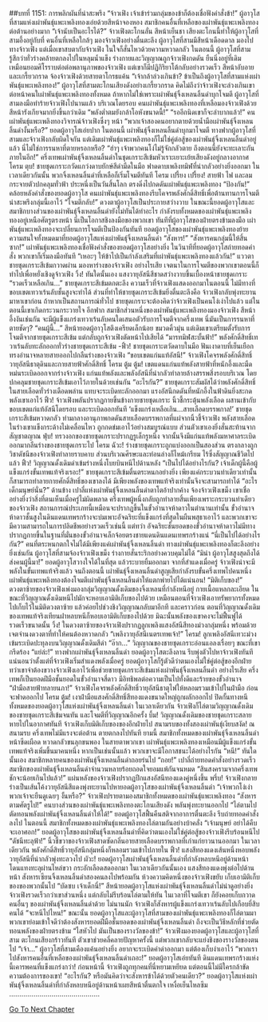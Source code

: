 ##บทที่ 1151: การพลิกผันที่น่าสะพรึง
“จ้าวเฟิง เจ้าเข้าร่วมกลุ่มของข้าก็ต้องเชื่อฟังคำสั่งข้า!”
ผู้อาวุโสที่สามแห่งเผ่าพันธุ์แพะเพลิงทองเอ่ยด้วยสีหน้าจองหอง
สมาชิกคนอื่นที่เหลือของเผ่าพันธุ์แพะเพลิงทองต่อต้านอย่างมาก
“เจ้านับเป็นอะไรได้?”
จ้าวเฟิงตะโกนลั่น สีหน้าเย็นชา
เสียงตะโกนนี้ทำให้ผู้อาวุโสที่สามอึ้งอยู่กับที่ คนอื่นที่เหลือใกล้ๆ มองจ้าวเฟิงอย่างตื่นตะลึง
ผู้อาวุโสที่สามมีสีหน้าเดือดดาล มองไปทางจ้าวเฟิง แต่เมื่อเขาสบตากับจ้าวเฟิง ในใจก็สั่นไหวด้วยความหวาดกลัว
ในตอนนี้ ผู้อาวุโสที่สามรู้สึกว่าทั่วร่างคล้ายตกลงไปในหลุมน้ำแข็ง ร่างกายและวิญญาณถูกจ้าวเฟิงกดดัน ยืนนิ่งอยู่ที่เดิม เหมือนยอมศิโรราบต่อต่อพลานุภาพของจ้าวเฟิง
แต่เขาก็มีปฏิกิริยาโต้กลับอย่างรวดเร็ว สีหน้าอับอายและเกรี้ยวกราด จ้องจ้าวเฟิงด้วยสายตาโกรธแค้น
“เจ้ากล้าล่วงเกินข้า? ข้าเป็นถึงผู้อาวุโสที่สามแห่งเผ่าพันธุ์แพะเพลิงทอง!”
ผู้อาวุโสที่สามตะโกนเสียงดังอย่างเกรี้ยวกราด
คิดไม่ถึงว่าจ้าวเฟิงจะล่วงเกินเขาต่อหน้าคนใเผ่าพันธุ์แพะเพลิงทองทั้งหมด ถ้าหากไม่ใช่เพราะเผ่าพันธุ์จิ้งเหลนลิ้นดำบุกโจมตี ผู้อาวุโสที่สามลงมือทำร้ายจ้าวเฟิงไปนานแล้ว
บริเวณโดยรอบ คนเผ่าพันธุ์แพะเพลิงทองที่เหลือมองจ้าวเฟิงด้วยสีหน้ารังเกียจมากยิ่งขึ้นกว่าเดิม
“พลังต่ำตมยังกล้าโอหังขนาดนี้!”
“รออีกนิดเขาก็จะลำบากแล้ว!”
คนเผ่าพันธุ์แพะเพลิงทองวิจารณ์จ้าวเฟิงซึ่งๆ หน้า
“พวกเจ้าสองคนอยากตายด้วยน้ำมือเผ่าพันธุ์จิ้งเหลนลิ้นดำงั้นหรือ?”
ยอดผู้อาวุโสเอ่ยปาก
ในตอนนี้ เผ่าพันธุ์จิ้งเหลนลิ้นดำบุกมาโจมตี ทางฟากผู้อาวุโสที่สามและจ้าวเฟิงกลับผิดใจกัน แต่เดิมเผ่าพันธุ์แพะเพลิงทองก็ไม่ใช่คู่ต่อสู้ของเผ่าพันธุ์จิ้งเหลนลิ้นดำอยู่แล้ว นี่ไม่ใช่การรนหาที่ตายหรอกหรือ?
“ฮ่าๆ เจ้าพวกคนโง่ไม่รู้จักกลัวตาย ถึงตอนนี้ยังจะทะเลาะกันภายในอีก!”
ครึ่งเทพเผ่าพันธุ์จิ้งเหลนลิ้นดำในชุดเกราะสีเข้มหัวเราะเยาะเย้ยเสียงดังอยู่กลางอากาศ
โครม ตุบ!
ชายชุดเกราะกวัดแกว่งดาบยักษ์สีดำมืดในมือ ฟาดดาบเพลิงทมิฬที่น่ากลัวอย่างยิ่งออกมา
ในเวลาเดียวกันนั้น พวกจิ้งเหลนลิ้นดำที่เหลือก็เริ่มโจมตีทันที
โครม เปรี้ยง เปรี้ยง!
สายฟ้า ไฟ และลมกระจายตัวปกคลุมทั่วฟ้า ประหนึ่งเป็นวันสิ้นโลก ตรงดิ่งไปกดดันเผ่าพันธุ์แพะเพลิงทอง
“ป้องกัน!”
คล้อยหลังคำสั่งของยอดผู้อาวุโส คนเผ่าพันธุ์แพะเพลิงทองรีบโคจรพลังศักดิ์สิทธิ์เพื่อต้านทานการโจมตีน่าสะพรึงกลุ่มนี้เอาไว้
“โจมตีกลับ!”
ดวงตาผู้อาวุโสเป็นประกายสว่างวาบ
ในขณะนี้ยอดผู้อาวุโสและสมาชิกบางส่วนของเผ่าพันธุ์จิ้งเหลนลิ้นดำยังไม่ทันได้ทำอะไร กำลังรบทั้งหมดของเผ่าพันธุ์แพะเพลิงทองอยู่เหนือศัตรูตรงหน้า นี่เป็นโอกาสชิงลงมือของพวกเขา
ทันทีที่ผู้อาวุโสของฝ่ายตรงข้ามลงมือ เผ่าพันธุ์แพะเพลิงทองจะเปลี่ยนการโจมตีเป็นป้องกันทันที
ยอดผู้อาวุโสของเผ่าพันธุ์แพะเพลิงทองย้ายความสนใจทั้งหมดมาที่ยอดผู้อาวุโสแห่งเผ่าพันธุ์จิ้งเหลนลิ้นดำ
“สังหาร!”
“สังหารคนกลุ่มนี้ให้สิ้นซาก!”
เผ่าพันธุ์แพะเพลิงทองเชื่อฟังคำสั่งของยอดผู้อาวุโสอย่างยิ่ง ในวินาทีที่ยอดผู้อาวุโสถ่ายทอดคำสั่ง พวกเขาก็เริ่มลงมือทันที
“เหอะๆ ให้ข้าไปเป็นกำลังเสริมที่เผ่าพันธุ์แพะเพลิงทองแล้วกัน!”
แววตาชายชุดเกราะสีเข้มกวาดผ่าน มองหาร่างของจ้าวเฟิง
อย่างไรเสีย เจตนาในการโจมตีของพวกเขาตอนนี้ก็ทำไปเพื่อหยั่งเชิงดูจ้าวเฟิง
วิ้ง!
ทันใดนั้นเอง แสงวายุอัสนีสีชาดสว่างวาบขึ้นเบื้องหน้าชายชุดเกราะ
“รวดเร็วเหลือเกิน…”
ชายชุดเกราะสีเข้มตกตะลึง
ความเร็วที่จ้าวเฟิงแสดงออกมาในตอนนี้ ไม่มีทางที่ขอบเขตเทวาเร้นลับชั้นสูงจะทำได้
ส่วนที่ทำให้ชายชุดเกราะสีเข้มยิ่งตื่นตะลึงคือ จ้าวเฟิงกลับพุ่งทะยานมาหาเขาก่อน
ถ้าหากเป็นสถานการณ์ทั่วไป ชายชุดเกราะจะต้องคิดว่าจ้าวเฟิงเป็นคนโง่เง่าไปแล้ว แต่ในตอนนี้เขาเกิดกระวนกระวายใจ
อีกฟาก สมาชิกส่วนหนึ่งของเผ่าพันธุ์แพะเพลิงทองมองจ้าวเฟิง สีหน้าอึ้งงันเช่นกัน
จะมีผู้แข็งแกร่งเทวาเร้นลับคนใดเสนอตัวรับการโจมตีจากครึ่งเทพ นี่มันเป็นการรนหาที่ตายชัดๆ?
“คนผู้นี้…”
สีหน้ายอดผู้อาวุโสตึงเครียดเล็กน้อย ขมวดคิ้วมุ่น
แต่เดิมเขาเตรียมตั้งรับการโจมตีจากชายชุดเกราะสีเข้ม แต่กลับถูกจ้าวเฟิงตัดหน้าไปเสียได้
“มารทมิฬสะบั้นฟ้า!”
พลังศักดิ์สิทธิ์เทวาเร้นลับทะลักออกทั่วร่างชายชุดเกราะสีเข้ม
-ฟิ้ว!
ชายชุดเกราะตวัดดาบในมือ ฟันเงาดาบที่เย็นเยือกทรงอำนาจหลายสายออกไปกลืนร่างของจ้าวเฟิง
“ขอบเขตแก่นแท้อัสนี!”
จ้าวเฟิงโคจรพลังศักดิ์สิทธิ์วายุอัสนีธาตุดินและกายสายฟ้าศักดิ์สิทธิ์
โครม ตู้ม ตู้ม!
เขตแดนแก่นแท้พลังสายฟ้าที่หนักอึ้งและมืดหม่นระเบิดออกจากร่างจ้าวเฟิง
แก่นแท้พลังและพลังอัสนีที่น่ากลัวทำลายล้างสรรพสิ่งรอบบริเวณ โดยปกคลุมชายชุดเกราะสีเข้มเอาไว้ภายในด้วยเช่นกัน
“อะไรกัน?”
ชายชุดเกราะสัมผัสได้ว่าพลังศักดิ์สิทธิ์ในสายเลือดทั่วร่างเดือดพล่าน แทบจะระเบิดทะลักออกมา
แรงอัสนีกดดันที่หนักอึ้งในฟ้าดินยิ่งสะกดพลังเขาเอาไว้
ฟิ้ว!
จ้าวเฟิงพลันปรากฏกายขึ้นข้างกายชายชุดเกราะ นิ้วชี้กระตุ้นพลังเลือด ผสานเข้ากับขอบเขตแก่แท้อัสนีโดยรอบ และระเบิดออกทันที
‘แข็งแกร่งเหลือเกิน…สายเลือดบรรพกาล!’
ชายชุดเกราะสีเข้มหวาดกลัว
ท่ามกลางอานุภาพกดดันสายเลือดบรรพกาลที่แผ่จากนิ้วชี้จ้าวเฟิง พลังสายเลือดในร่างเขาแข็งกระด้างไม่เคลื่อนไหว ถูกกดข่มเอาไว้อย่างสมบูรณ์แบบ
ส่วนตัวเขาเองยิ่งสั่นสะท้านจากสัญชาตญาณ
ฟุ่บ!
ทรวงอกของชายชุดเกราะปรากฏรูเล็กรูหนึ่ง จากนั้นจึงมีแก่นแท้พลังมหาศาลระเบิดออกมากลืนร่างของชายชุดเกราะไป
โครม ฉัวะ!
ร่างชายชุดเกราะถูกแบ่งออกเป็นสองส่วน ตรงกลางถูกวิชาดัชนีของจ้าวเฟิงทำลายราบคาบ
ส่วนบริเวณศีรษะและท่อนล่างก็ไหม้เกรียม ไร้ซึ่งสัญญาณชีวิตไปแล้ว
ฟิ้ว!
วิญญาณดั้งเดิมดำเข้มร่างหนึ่งโบยบินหนีไปด้านหลัง
“เป็นไปได้อย่างไรกัน? เจ้าเด็กผู้นี้คือผู้แข็งแกร่งขั้นเทพแท้จริงเรอะ!”
ชายชุดเกราะสีเข้มตื่นตระหนกอย่างยิ่ง
เพียงแค่กระบวนท่าเดียวเท่านั้น ก็สามารถทำลายกายศักดิ์สิทธิ์ของเขาลงได้ มีเพียงพลังของเทพแท้จริงเท่านั้นจึงจะสามารถทำได้
“อะไร เด็กมนุษย์นั่น?”
ด้านข้าง เปาลี่แห่งเผ่าพันธุ์จิ้งเหลนลิ้นดำตาโตอ้าปากค้าง จ้องจ้าวเฟิงเขม็ง
เขาเชื่ออย่างยิ่งว่าสิ่งที่ตนเห็นเมื่อครู่ไม่ผิดพลาด ครึ่งเทพผู้หนึ่งกลับถูกทำลายสิ้นเพียงเพราะกระบวนท่าเดียวของจ้าวเฟิง
สถานการณ์ประเภทนี้เหมือนจะปรากฏขึ้นในขั้วอำนาจห้าดาวในตำนานเท่านั้น ขั้วอำนาจห้าดาวชั้นสูงในดินแดนเทพรกร้างจะบ่มเพาะอัจฉริยะที่แข็งแกร่งที่สุดในผืนพสุธาเอาไว้ และพวกเขาจะมีความสามารถในการปลิดชีพอย่างรวดเร็วเช่นนี้
แต่ทว่า อัจฉริยะชั้นยอดของขั้วอำนาจห้าดาวไม่มีทางปรากฏกายขึ้นในฐานที่มั่นของขั้วอำนาจเล็กจ้อยตรงชายแดนดินแดนเทพรกร้างแน่
“นี่เป็นไปได้อย่างไรกัน?”
คนที่ตระหนกตกใจไม่ได้มีเพียงแค่เผ่าพันธุ์จิ้งเหลนลิ้นดำ ทางเผ่าพันธุ์แพะเพลิงทองก็ตะลึงอย่างยิ่งเช่นกัน
ผู้อาวุโสที่สามจ้องจ้าวเฟิงเขม็ง ร่างกายสั่นระริกอย่างควบคุมไม่ได้
“มิน่า ผู้อาวุโสสูงสุดถึงได้ส่งคนผู้นี้มา!”
ยอดผู้อาวุโสวางใจได้ในที่สุด แล้วระบายยิ้มออกมา
จากที่สำแดงเมื่อครู่ จ้าวเฟิงน่าจะมีพลังในขั้นเทพแท้จริงแล้ว
จนถึงตอนนี้ เผ่าพันธุ์จิ้งเหลนลิ้นดำสูญเสียกำลังรบขั้นครึ่งเทพไปคนหนึ่ง เผ่าพันธุ์แพะเพลิงทองต้องโจมตีเผ่าพันธุ์จิ้งเหลนลิ้นดำให้แตกพ่ายไปได้แน่นอน!
“มิติเก็บของ!”
ดวงตาซ้ายของจ้าวเฟิงเพ่งมองกลุ่มวิญญาณดั้งเดิมของจิ้งเหลนที่กำลังหนีอยู่
กายเนื้อแหลกละเอียด ในขณะที่วิญญาณดั้งเดิมหนีไปมักจะหอบเอามิติเก็บของไปด้วย เหมือนตอนที่จ้าวเฟิงเอาทรัพยากรทั้งหมดไปเก็บไว้ในมิติดวงตาซ้าย แล้วค่อยไปช่วงชิงวิญญาณกลับมาอีกที
และคราวก่อน ตอนที่วิญญาณดั้งเดิมของเทพแท้จริงเทียนฝาหลบหนีก็หอบเอามิติเก็บของไปด้วย มิฉะนั้นพลังของเขาคงจะไม่ฟื้นฟูได้รวดเร็วขนาดนั้น
วิ้ง!
ในดวงตาซ้ายของจ้าวเฟิงปรากฏลูกเพลิงแสงอัสนีสีทองม่วงกลุ่มหนึ่ง พร้อมด้วยเจตจำนงดวงตาที่ทำให้คนต้องหวาดกลัว
“เพลิงวายุอัสนีเนตรเทพเจ้า!”
โครม!
ลูกเพลิงอัสนีเทวะม่วงเข้มระเบิดปะทุลงบนวิญญาณดั้งเดิมสีดำ
“อ๊าก…”
วิญญาณของชายชุดเกราะอ่อนแอลงเรื่อยๆ ขณะที่เขากรีดร้อง
“แย่ล่ะ!”
ทางฟากเผ่าพันธุ์จิ้งเหลนลิ้นดำ ยอดผู้อาวุโสตะลึงลาน รีบพุ่งตัวไปหาจ้าวเฟิงทันที
แน่นอนว่าตั้งแต่ที่จ้าวเฟิงเริ่มสำแดงพลังเมื่อครู่ ยอดผู้อาวุโสก็รู้ตัวดีว่าตนเองไม่ใช่คู่ต่อสู้ของอีกฝ่าย
ทว่าเขาจำต้องขวางจ้าวเฟิงเอาไว้เพื่อช่วยชายชุดเกราะสีเข้มแห่งเผ่าพันธุ์จิ้งเหลนลิ้นดำ อย่างไรเสีย ครึ่งเทพก็เป็นยอดฝีมือชั้นยอดในขั้วอำนาจสี่ดาว มีอิทธิพลต่อความเป็นไปทั้งดีและร้ายของขั้วอำนาจ
“ฝ่ามือสายฟ้าทลายนภา!”
จ้าวเฟิงโคจรพลังศักดิ์สิทธิ์วายุอัสนีธาตุไฟให้หลอมรวมเข้าไปในฝ่ามือ ก่อนจะฟาดออกไป
โครม ตู้ม!
เงาฝ่ามือแสงศักดิ์สิทธิ์สีทองแดงขนาดใหญ่ถูกผลักออกไป ปิดกั้นทางหนีทั้งหมดของยอดผู้อาวุโสแห่งเผ่าพันธุ์จิ้งเหลนลิ้นดำ
ในเวลาเดียวกัน จ้าวเฟิงก็ไล่ตามวิญญาณดั้งเดิมของชายชุดเกราะสีเข้มจนทัน และโจมตีที่วิญญาณอีกครั้ง
บึ้ม!
วิญญาณดั้งเดิมของชายชุดเกราะสลายหายไปในอากาศทันที
จ้าวเฟิงเก็บมิติเก็บของของอีกฝ่ายไป
สนามรบของทั้งสองเผ่าพันธุ์เงียบสงัด!
ณ สนามรบ ครึ่งเทพไม่มีแรงจะต่อต้าน ตายตกลงไปทันที
ยามนี้ สมาชิกทั้งหมดของเผ่าพันธุ์จิ้งเหลนลิ้นดำหน้าซีดเผือด หวาดกลัวขนลุกขนพอง
ในสายตาพวกเขา เผ่าพันธุ์แพะเพลิงทองเหมือนมีผู้แข็งแกร่งขั้นเทพแท้จริงเพิ่มขึ้นมาคนหนึ่ง หากเป็นเช่นนั้นแล้ว พวกเขาจะมีโอกาสชนะได้อย่างไรกัน
“หนี!”
ทันใดนั้นเอง สมาชิกหลายคนของเผ่าพันธุ์จิ้งเหลนลิ้นดำถอยร่นไป
“ถอย!”
เปาลี่ถ่ายทอดคำสั่งอย่างรวดเร็ว สมาชิกของเผ่าพันธุ์จิ้งเหลนลิ้นดำจำนวนหลายร้อยถอดใจยอมแพ้กันจนหมด
“สินสงครามจากครึ่งเทพชักจะน้อยเกินไปแล้ว!”
แผ่นหลังของจ้าวเฟิงปรากฏปีกแสงอัสนีทองแดงคู่หนึ่งขึ้น
พรึ่บ!
จ้าวเฟิงกลายร่างเป็นเส้นโค้งวายุอัสนีสีแดงพุ่งทะยานไปหายอดผู้อาวุโสของเผ่าพันธุ์จิ้งเหลนลิ้นดำ
“เจ้าพวกโง่เง่า พวกเจ้าจะยืนดูเฉยๆ งั้นหรือ?”
จ้าวเฟิงปรายตามองสมาชิกทั้งหมดของเผ่าพันธุ์แพะเพลิงทอง
“สังหาร ตามศัตรูไป!”
คนบางส่วนของเผ่าพันธุ์แพะเพลิงทองตะโกนเสียงดัง พลันพุ่งทะยานออกไป
“ไล่ตามไป ตัดทอนพลังเผ่าพันธุ์จิ้งเหลนลิ้นดำให้ได้!”
ยอดผู้อาวุโสฟื้นคืนสติจากอาการตื่นตะลึง รีบถ่ายทอดคำสั่งลงไป
ในตอนนี้ สมาชิกทั้งหมดของเผ่าพันธุ์แพะเพลิงทองไล่ตามกันอย่างบ้าคลั่ง
“เจ้ามนุษย์ อย่าได้คืบจะเอาศอก!”
ยอดผู้อาวุโสของเผ่าพันธุ์จิ้งเหลนลิ้นดำที่คิดว่าตนเองไม่ใช่คู่ต่อสู้ของจ้าวเฟิงรีบร้อนหนีไป
“ดัชนีทะลุฟ้า!”
นิ้วชี้ขวาของจ้าวเฟิงสาดซัดกลิ่นอายสายเลือดบรรพกาลที่เก่าแก่ยาวนานออกมา ในเวลาเดียวกัน พลังศักดิ์สิทธิ์วายุอัสนีกลุ่มหนึ่งก็หลอมรวมเข้าไปภายใน
ฟิ้ว!
แสงสีทองแดงเส้นหนึ่งหอบพลังวายุอัสนีที่น่ากลัวพุ่งทะลวงไป
ผัวะ!
ยอดผู้อาวุโสเผ่าพันธุ์จิ้งเหลนลิ้นดำที่กำลังหลบหนีอยู่ด้านหน้า โดนแทงทะลุผ่านไหล่ขวา กระอักเลือดสดออกมา
ในเวลาเดียวกันนั้นเอง แสงสีทองแดงพุ่งต่อไปด้านหน้า สังหารเซียนจิ้งเหลนลิ้นดำสองคนลงไปพร้อมกัน
ห้วงความคิดหนึ่งของจ้าวเฟิงขยับ เก็บเอามิติเก็บของของพวกนั้นไป
“บัดซบ เจ้าเด็กนี่!”
สีหน้ายอดผู้อาวุโสแห่งเผ่าพันธุ์จิ้งเหลนลิ้นดำไม่น่าดูอย่างยิ่ง
จ้าวเฟิงรวดเร็วกว่าเขาส่วนหนึ่ง แต่กลับไม่รีบร้อนไล่ตามให้ทัน ในเวลาที่โจมตีเขา ก็ยังคอยเก็บกวาดคนอื่นๆ ของเผ่าพันธุ์จิ้งเหลนลิ้นดำด้วย
ไม่นานนัก จ้าวเฟิงก็สังหารผู้แข็งแกร่งเทวาเร้นลับไปเกือบยี่สิบคนได้
“จะหนีไปไหน!”
ขณะนั้น ยอดผู้อาวุโสและผู้อาวุโสที่สามของเผ่าพันธุ์แพะเพลิงทองก็ไล่ตามมา
พวกเขาย่อมเข้าใจดีว่าต้องสังหารยอดฝีมือชั้นยอดของเผ่าพันธุ์จิ้งเหลนลิ้นดำ ถึงจะเป็นวิธีหลักที่ช่วยตัดทอนพลังของฝ่ายตรงข้าม
“ไสหัวไป มันเป็นของรางวัลของข้า!”
จ้าวเฟิงมองยอดผู้อาวุโสและผู้อาวุโสที่สาม ตะโกนเสียงกร้าวทันที
ตัวเขาช่วยคลี่คลายปัญหาครั้งนี้ แต่พวกเขากลับจะแย่งชิงของรางวัลของตนไป
“เจ้า…”
ผู้อาวุโสที่สามเคืองแค้นอย่างยิ่ง อยากจะระเบิดคำด่าออกมา แต่ต้องเก็บงำเอาไว้
“พวกเราไปสังหารคนอื่นที่เหลือของเผ่าพันธุ์จิ้งเหลนลิ้นดำเถอะ!”
ยอดผู้อาวุโสเอ่ยทันที
ดินแดนเทพรกร้างแห่งนี้เคารพคนที่แข็งแกร่งกว่า!
ก่อนหน้านี้ จ้าวเฟิงถูกทุกคนที่นี่หยามเหยียด แต่ตอนนี้ไม่มีใครกล้าขัดความต้องการของเขา!
“อะไรกัน? หรือมันคิดว่าจะสังหารข้าได้ด้วยตัวคนเดียว?”
ยอดผู้อาวุโสแห่งเผ่าพันธุ์จิ้งเหลนลิ้นดำที่กำลังหลบหนีอยู่ด้านหน้าเผยสีหน้าตื่นตกใจ เหงื่อเย็นไหลซึม
.............................................


[Go To Next Chapter]( ./8.md)